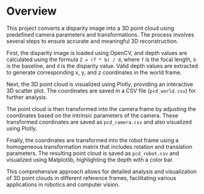 # Overview

This project converts a disparity image into a 3D point cloud using predefined camera parameters and transformations. The process involves several steps to ensure accurate and meaningful 3D reconstruction.

First, the disparity image is loaded using OpenCV, and depth values are calculated using the formula `Z = (f * b) / d`, where `f` is the focal length, `b` is the baseline, and `d` is the disparity value. Valid depth values are extracted to generate corresponding x, y, and z coordinates in the world frame.

Next, the 3D point cloud is visualized using Plotly, providing an interactive 3D scatter plot. The coordinates are saved in a CSV file (`pcd_world.csv`) for further analysis.

The point cloud is then transformed into the camera frame by adjusting the coordinates based on the intrinsic parameters of the camera. These transformed coordinates are saved as `pcd_camera.csv` and also visualized using Plotly.

Finally, the coordinates are transformed into the robot frame using a homogeneous transformation matrix that includes rotation and translation parameters. The resulting point cloud is saved as `pcd_robot.csv` and visualized using Matplotlib, highlighting the depth with a color bar.

This comprehensive approach allows for detailed analysis and visualization of 3D point clouds in different reference frames, facilitating various applications in robotics and computer vision.
